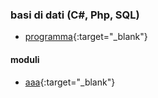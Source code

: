 ### basi di dati (C#, Php, SQL)
- [programma](http://albertoferrari.github.io/informatica/lezioni5/c4-00-programma.pdf){:target="_blank"}

#### moduli
- [aaa](http://albertoferrari.github.io/informatica/lezioni5/c5.pdf){:target="_blank"}
